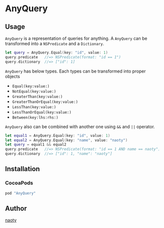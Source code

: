 # AnyQuery

## Usage

`AnyQuery` is a representation of queries for anything. A `AnyQuery` can be transformed into a `NSPredicate` and a `Dictionary`.

```swift
let query = AnyQuery.Equal(key: "id", value: 1)
query.predicate   //=> NSPredicate(format: "id == 1")
query.dictionary  //=> ["id": 1]
```

`AnyQuery` has below types. Each types can be transformed into proper objects

* `Equal(key:value:)`
* `NotEqual(key:value:)`
* `GreaterThan(key:value:)`
* `GreaterThanOrEqual(key:value:)`
* `LessThan(key:value:)`
* `LessThanOrEqual(key:value:)`
* `Between(key:lhs:rhs:)`

`AnyQuery` also can be combined with another one using `&&` and `||` operator.

```swift
let equal1 = AnyQuery.Equal(key: "id", value: 1)
let equal2 = AnyQuery.Equal(key: "name", value: "naoty")
let query = equal1 && equal2
query.predicate   //=> NSPredicate(format: "id == 1 AND name == naoty")
query.dictionary  //=> ["id": 1, "name": "naoty"]
```

## Installation

### CocoaPods

```rb
pod "AnyQuery"
```

## Author

[naoty](https://github.com/naoty)

